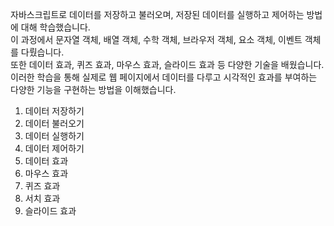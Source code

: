 자바스크립트로 데이터를 저장하고 불러오며, 저장된 데이터를 실행하고 제어하는 방법에 대해 학습했습니다.<br>
이 과정에서 문자열 객체, 배열 객체, 수학 객체, 브라우저 객체, 요소 객체, 이벤트 객체를 다뤘습니다.<br>
또한 데이터 효과, 퀴즈 효과, 마우스 효과, 슬라이드 효과 등 다양한 기술을 배웠습니다. 이러한 학습을 통해 실제로 웹 페이지에서 데이터를 다루고 시각적인 효과를 부여하는 다양한 기능을 구현하는 방법을 이해했습니다.

1. 데이터 저장하기
2. 데이터 불러오기
3. 데이터 실행하기
4. 데이터 제어하기
5. 데이터 효과
6. 마우스 효과
7. 퀴즈 효과
8. 서치 효과
9. 슬라이드 효과
